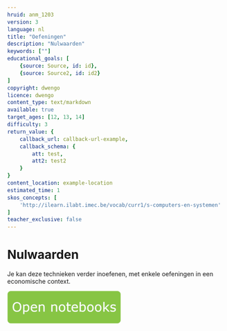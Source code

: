 ```yaml
---
hruid: anm_1203
version: 3
language: nl
title: "Oefeningen"
description: "Nulwaarden"
keywords: [""]
educational_goals: [
    {source: Source, id: id}, 
    {source: Source2, id: id2}
]
copyright: dwengo
licence: dwengo
content_type: text/markdown
available: true
target_ages: [12, 13, 14]
difficulty: 3
return_value: {
    callback_url: callback-url-example,
    callback_schema: {
        att: test,
        att2: test2
    }
}
content_location: example-location
estimated_time: 1
skos_concepts: [
    'http://ilearn.ilabt.imec.be/vocab/curr1/s-computers-en-systemen'
]
teacher_exclusive: false
---
```


# Nulwaarden 

Je kan deze technieken verder inoefenen, met enkele oefeningen in een economische context.

[![](embed/Knop.png "Knop")](https://kiks.ilabt.imec.be/jupyterhub/?id=6525 "Nulwaarden numeriek bepalen economie")